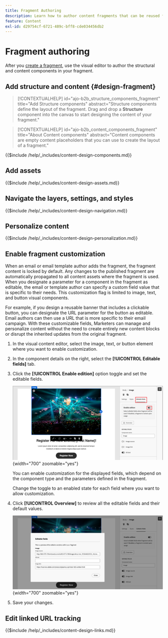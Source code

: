 ```yaml
---
title: Fragment Authoring
description: Learn how to author content fragments that can be reused for your emails and template designs for efficiency and to maintain design and branding standards.
feature: Content
exl-id: d29754cf-6721-489c-bff8-cde034456db2
---
```

# Fragment authoring

After you [create a fragment](./fragments.md#create-fragments), use the visual editor to author the structural and content components in your fragment.

## Add structure and content {#design-fragment}

>[!CONTEXTUALHELP]
>id="ajo-b2b_structure_components_fragment"
>title="Add Structure components"
>abstract="Structure components define the layout of the fragment. Drag and drop a **Structure** component into the canvas to start designing the content of your fragment."

>[!CONTEXTUALHELP]
>id="ajo-b2b_content_components_fragment"
>title="About Content components"
>abstract="Content components are empty content placeholders that you can use to create the layout of a fragment."

{{$include /help/_includes/content-design-components.md}}

## Add assets

{{$include /help/_includes/content-design-assets.md}}

## Navigate the layers, settings, and styles

{{$include /help/_includes/content-design-navigation.md}}

## Personalize content

{{$include /help/_includes/content-design-personalization.md}}

## Enable fragment customization

When an email or email template author adds the fragment, the fragment content is locked by default. Any changes to the published fragment are automatically propagated to all content assets where the fragment is used. When you designate a parameter for a component in the fragment as editable, the email or template author can specify a custom field value that is specific to their needs. This customization flag is limited to image, text, and button visual components.

For example, if you design a reusable banner that includes a clickable button, you can designate the URL parameter for the button as editable. Email authors can then use a URL that is more specific to their email campaign. With these customizable fields, Marketers can manage and personalize content without the need to create entirely new content blocks or disrupt the inherited updates from the original fragment.

1. In the visual content editor, select the image, text, or button element where you want to enable customization.

1. In the component details on the right, select the **[!UICONTROL Editable fields]** tab.

1. Click the **[!UICONTROL Enable edition]** option toggle and set the editable fields.

   ![Enable editable fields for a fragment image component](./assets/fragment-editable-fields-image.png){width="700" zoomable="yes"}

   You can enable customization for the displayed fields, which depend on the component type and the parameters defined in the fragment.

   Change the toggle to an enabled state for each field where you want to allow customization.

1. Click **[!UICONTROL Overview]** to review all the editable fields and their default values.

   ![Review the editable fields and their default values](./assets/fragment-editable-fields-image-overview.png){width="700" zoomable="yes"}

1. Save your changes.

## Edit linked URL tracking

{{$include /help/_includes/content-design-links.md}}
